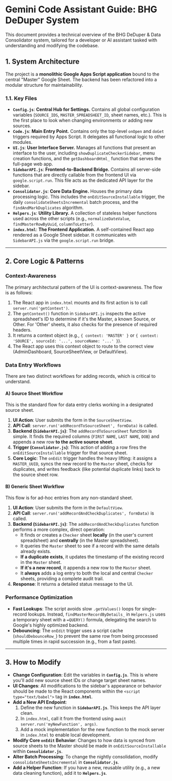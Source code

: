 # Gemini Code Assistant Guide: BHG DeDuper System

This document provides a technical overview of the BHG DeDuper & Data Consolidator system, tailored for a developer or AI assistant tasked with understanding and modifying the codebase.

## 1. System Architecture

The project is a **monolithic Google Apps Script application** bound to the central "Master" Google Sheet. The backend has been refactored into a modular structure for maintainability.

### 1.1. Key Files

-   **`Config.js`**: **Central Hub for Settings.** Contains all global configuration variables (`SOURCE_IDS`, `MASTER_SPREADSHEET_ID`, sheet names, etc.). This is the first place to look when changing environments or adding new sources.
-   **`Code.js`**: **Main Entry Point.** Contains only the top-level `onOpen` and `doGet` triggers required by Apps Script. It delegates all functional logic to other modules.
-   **`UI.js`**: **User Interface Server.** Manages all functions that present an interface to the user, including `showDuplicateCheckerSidebar`, menu creation functions, and the `getDashboardHtml_` function that serves the full-page web app.
-   **`SidebarAPI.js`**: **Frontend-to-Backend Bridge.** Contains all server-side functions that are directly callable from the frontend UI via `google.script.run`. This file acts as the dedicated API layer for the sidebar.
-   **`Consolidator.js`**: **Core Data Engine.** Houses the primary data processing logic. This includes the `onEditSourceInstallable` trigger, the daily `consolidateSheetsIncremental` batch process, and the `findAndMarkDuplicates` algorithm.
-   **`Helpers.js`**: **Utility Library.** A collection of stateless helper functions used across the other scripts (e.g., `normalizeDateValue`, `findMasterRowByUuid`, `columnToLetter`).
-   **`index.html`**: **The Frontend Application.** A self-contained React app rendered as a Google Sheet sidebar. It communicates with `SidebarAPI.js` via the `google.script.run` bridge.

---

## 2. Core Logic & Patterns

### Context-Awareness

The primary architectural pattern of the UI is context-awareness. The flow is as follows:
1.  The React app in `index.html` mounts and its first action is to call `server.run('getContext')`.
2.  The `getContext()` function in `SidebarAPI.js` inspects the active spreadsheet's ID to determine if it's the Master, a known Source, or Other. For 'Other' sheets, it also checks for the presence of required headers.
3.  It returns a context object (e.g., `{ context: 'MASTER' }` or `{ context: 'SOURCE', sourceId: '...', sourceName: '...' }`).
4.  The React app uses this context object to route to the correct view (AdminDashboard, SourceSheetView, or DefaultView).

### Data Entry Workflows

There are two distinct workflows for adding records, which is critical to understand.

#### A) Source Sheet Workflow
This is the standard flow for data entry clerks working in a designated source sheet.
1.  **UI Action**: User submits the form in the `SourceSheetView`.
2.  **API Call**: `server.run('addRecordToSourceSheet', formData)` is called.
3.  **Backend (`SidebarAPI.js`)**: The `addRecordToSourceSheet` function is simple. It finds the required columns (`FIRST NAME`, `LAST NAME`, `DOB`) and appends a new row **to the active source sheet**.
4.  **Trigger (`Consolidator.js`)**: This action of adding a row fires the `onEditSourceInstallable` trigger for that source sheet.
5.  **Core Logic**: The `onEdit` trigger handles the heavy lifting: it assigns a `MASTER_UUID`, syncs the new record to the `Master` sheet, checks for duplicates, and writes feedback (like potential duplicate links) back to the source sheet row.

#### B) Generic Sheet Workflow
This flow is for ad-hoc entries from any non-standard sheet.
1.  **UI Action**: User submits the form in the `DefaultView`.
2.  **API Call**: `server.run('addRecordAndCheckDuplicates', formData)` is called.
3.  **Backend (`SidebarAPI.js`)**: The `addRecordAndCheckDuplicates` function performs a more complex, direct operation:
    - It finds or creates a `Checker` sheet **locally** (in the user's current spreadsheet) and **centrally** (in the Master spreadsheet).
    - It queries the `Master` sheet to see if a record with the same details already exists.
    - **If a duplicate exists**, it updates the timestamp of the existing record in the `Master` sheet.
    - **If it's a new record**, it appends a new row to the `Master` sheet.
    - It **always** adds a log entry to both the local and central `Checker` sheets, providing a complete audit trail.
4.  **Response**: It returns a detailed status message to the UI.

### Performance Optimization

-   **Fast Lookups**: The script avoids slow `.getValues()` loops for single-record lookups. Instead, `findMasterRecordByDetails_` in `Helpers.js` uses a temporary sheet with a `=QUERY()` formula, delegating the search to Google's highly optimized backend.
-   **Debouncing**: The `onEdit` trigger uses a script cache (`shouldDebounceRow_`) to prevent the same row from being processed multiple times in rapid succession (e.g., from a fast paste).

---

## 3. How to Modify

-   **Change Configuration**: Edit the variables in **`Config.js`**. This is where you'll add new source sheet IDs or change target sheet names.
-   **UI Changes**: All modifications to the sidebar's appearance or behavior should be made to the React components within the `<script type="text/babel">` tag in **`index.html`**.
-   **Add a New API Endpoint**:
    1.  Define the new function in **`SidebarAPI.js`**. This keeps the API layer clean.
    2.  In `index.html`, call it from the frontend using `await server.run('myNewFunction', args)`.
    3.  Add a mock implementation for the new function to the mock server in `index.html` to enable local development.
-   **Modify Core `onEdit` Behavior**: Changes to how data is synced from source sheets to the Master should be made in `onEditSourceInstallable` within **`Consolidator.js`**.
-   **Alter Batch Processing**: To change the nightly consolidation, modify `consolidateSheetsIncremental` in **`Consolidator.js`**.
-   **Add a Helper Function**: If you have a new, reusable utility (e.g., a new data cleaning function), add it to **`Helpers.js`**.